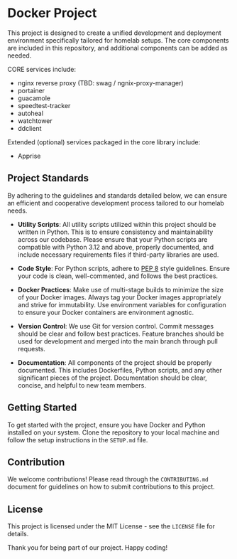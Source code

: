 # Docker Project

This project is designed to create a unified development and deployment environment specifically tailored for homelab setups. The core components are included in this repository, and additional components can be added as needed.

CORE services include:
 - nginx reverse proxy (TBD: swag / ngnix-proxy-manager)
 - portainer
 - guacamole
 - speedtest-tracker
 - autoheal
 - watchtower
 - ddclient

Extended (optional) services packaged in the core library include:
 - Apprise

## Project Standards
By adhering to the guidelines and standards detailed below, we can ensure an efficient and cooperative development process tailored to our homelab needs.

- **Utility Scripts**: All utility scripts utilized within this project should be written in Python. This is to ensure consistency and maintainability across our codebase. Please ensure that your Python scripts are compatible with Python 3.12 and above, properly documented, and include necessary requirements files if third-party libraries are used.

- **Code Style**: For Python scripts, adhere to [PEP 8](https://www.python.org/dev/peps/pep-0008/) style guidelines. Ensure your code is clean, well-commented, and follows the best practices.

- **Docker Practices**: Make use of multi-stage builds to minimize the size of your Docker images. Always tag your Docker images appropriately and strive for immutability. Use environment variables for configuration to ensure your Docker containers are environment agnostic.

- **Version Control**: We use Git for version control. Commit messages should be clear and follow best practices. Feature branches should be used for development and merged into the main branch through pull requests.

- **Documentation**: All components of the project should be properly documented. This includes Dockerfiles, Python scripts, and any other significant pieces of the project. Documentation should be clear, concise, and helpful to new team members.

## Getting Started

To get started with the project, ensure you have Docker and Python installed on your system. Clone the repository to your local machine and follow the setup instructions in the `SETUP.md` file.

## Contribution

We welcome contributions! Please read through the `CONTRIBUTING.md` document for guidelines on how to submit contributions to this project.

## License

This project is licensed under the MIT License - see the `LICENSE` file for details.

Thank you for being part of our project. Happy coding!
